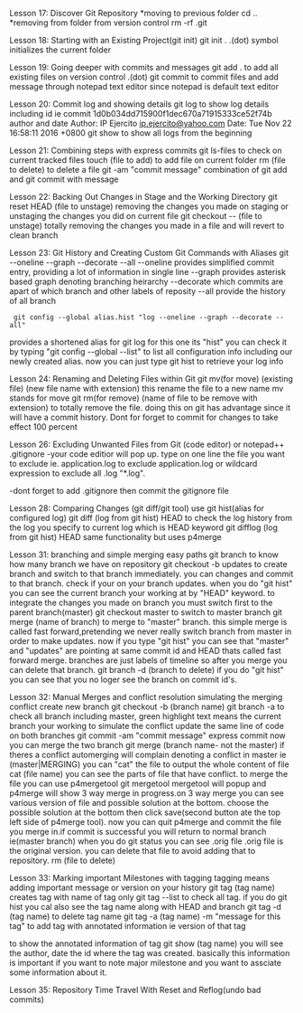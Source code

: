 Lesson 17: Discover Git Repository
*moving to previous folder
	cd ..
*removing from folder from version control
	rm -rf .git
	
Lesson 18: Starting with an Existing Project(git init)
	git init .
.(dot) symbol initializes the current folder

Lesson 19: Going deeper with commits and messages
	git add .
to add all existing files on version control .(dot)
	git commit
to commit files and add message through notepad text editor since notepad is default text editor

Lesson 20: Commit log and showing details
	git log
to show log details including id 
	ie commit 1d0b034dd715900f1dec670a71915333ce52f74b
author and date
Author: IP Ejercito <ip.ejercito@yahoo.com>
Date:   Tue Nov 22 16:58:11 2016 +0800
	git show
to show all logs from the beginning

Lesson 21: Combining steps with express commits
	git ls-files
to check on current tracked files
	touch (file to add)
to add file on current folder
	rm (file to delete)
to delete a file
	git -am "commit message"
combination of git add and git commit with message

Lesson 22: Backing Out Changes in Stage and the Working Directory
	git reset HEAD (file to unstage)
removing the changes you made on staging or unstaging the changes you did on current file
	git checkout -- (file to unstage)
totally removing the changes you made in a file and will revert to clean branch

Lesson 23: Git History and Creating Custom Git Commands with Aliases
	git --oneline --graph --decorate --all
--oneline
	provides simplified commit entry, providing a lot of information in single line
--graph
	provides asterisk based graph denoting branching heirarchy
--decorate
	which commits are apart of which branch and other labels of reposity
--all
	provide the history of all branch
	
	 git config --global alias.hist "log --oneline --graph --decorate --all"
provides a shortened alias for git log for this one its "hist"
you can check it by typing "git config --global --list" to list all configuration info including our newly created alias. now you can just type git hist to retrieve your log info

Lesson 24: Renaming and Deleting Files within Git
	git mv(for move) (existing file) (new file name with extension)
this rename the file to a new name mv stands for move
	git rm(for remove) (name of file to be remove with extension)
to totally remove the file. doing this on git has advantage since it will have a commit history.
Dont for forget to commit for changes to take effect 100 percent

Lesson 26: Excluding Unwanted Files from Git
	(code editor) or notepad++ .gitignore
-your code editior will pop up. type on one line the file you want to exclude ie. application.log to exclude application.log or wildcard expression to exclude all .log "*.log".

-dont forget to add .gitignore then commit the gitignore file

Lesson 28: Comparing Changes (git diff/git tool)
use git hist(alias for configured log)
	git diff (log from git hist) HEAD
to check the log history from the log you specify to current log which is HEAD keyword
	git difflog (log from git hist) HEAD
same functionality but uses p4merge

Lesson 31: branching and simple merging easy paths
	git branch
to know how many branch we have on repository
	git checkout -b updates
to create branch and switch to that branch immediately. you can changes and commit to that branch. check if your on your branch updates. when you do "git hist" you can see the current branch your working at by "HEAD" keyword. to integrate the changes you made on branch you must switch first to the parent branch(master)
	git checkout master
to switch to master branch
	git merge (name of branch) 
to merge to "master" branch. this simple merge is called fast forward,pretending we never really switch branch from master in order to make updates. now if you type "git hist" you can see that "master" and "updates" are pointing at same commit id and HEAD thats called fast forward merge.
branches are just labels of timeline so after you merge you can delete that branch.
	git branch -d (branch to delete)
if you do "git hist" you can see that you no loger see the branch on commit id's.

Lesson 32: Manual Merges and conflict resolution
simulating the merging conflict
create new branch 
	git checkout -b (branch name)
	git branch -a
to check all branch including master, green highlight text means the current branch your working
to simulate the conflict update the same line of code on both branches
	git commit -am "commit message"
express commit
now you can merge the two branch
	git merge (branch name- not the master)
if theres a conflict automerging will complain denoting a conflict in master ie (master|MERGING)
you can "cat" the file to output the whole content of file	
	cat (file name)
you can see the parts of file that have conflict.
to merge the file you can use p4mergetool
	git mergetool
mergetool will popup and p4merge will show 3 way merge in progress.on 3 way merge you can see various version of file and possible solution at the bottom. choose the possible solution at the bottom then click save(second button ate the top left side of p4merge tool). now you can quit p4merge and commit the file you merge in.if commit is successful you will return to normal branch ie(master branch) when you do git status you can see .orig file .orig file is the original version. you can delete that file to avoid adding that to repository. 
	rm (file to delete)

Lesson 33: Marking important Milestones with tagging
tagging means adding important message or version on your history
	git tag (tag name)
creates tag with name of tag only
	git tag --list
to check all tag. if you do git hist you cal also see the tag name along with HEAD and branch
	git tag -d (tag name)
to delete tag name
	git tag -a (tag name) -m "message for this tag"
to add tag with annotated information ie version of that tag

to show the annotated information of tag
	git show (tag name)
you will see the author, date the id where the tag was created. basically this information is important if you want to note major milestone and you want to assciate some information about it.
	
Lesson 35: Repository Time Travel With Reset and Reflog(undo bad commits)